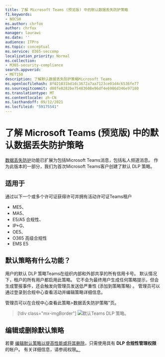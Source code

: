 ```yaml
---
title: 了解 Microsoft Teams (预览版) 中的默认数据丢失防护策略
f1.keywords:
- NOCSH
ms.author: chrfox
author: chrfox
manager: laurawi
ms.date: ''
audience: ITPro
ms.topic: conceptual
ms.service: O365-seccomp
localization_priority: Normal
ms.collection:
- M365-security-compliance
search.appverid:
- MET150
description: 了解默认数据丢失防护策略Microsoft Teams
ms.openlocfilehash: 8f021031bd1dc3672a7aa7123ce01d4c6536fe77
ms.sourcegitcommit: d08fe0282be75483608e96df4e6986d346e97180
ms.translationtype: MT
ms.contentlocale: zh-CN
ms.lasthandoff: 09/12/2021
ms.locfileid: "59175541"
---
```

# <a name="learn-about-the-default-data-loss-prevention-policy-in-microsoft-teams-preview"></a>了解 Microsoft Teams (预览版) 中的默认数据丢失防护策略

[数据丢失防护](dlp-learn-about-dlp.md)功能已扩展为包括Microsoft Teams消息，包括私人频道消息。 作为此版本的一部分，我们为首次Microsoft Teams客户创建了默认 DLP 策略。

## <a name="applies-to"></a>适用于

通过以下一个或多个许可证获得许可并拥有活动许可证Teams租户
 
- ME5、 
- MA5、 
- E5/A5 合规性、 
- IP+G、 
- OE5、 
- O365 高级合规性 
- EMS E5


## <a name="what-does-the-default-policy-do"></a>默认策略有什么功能？

用户的默认 DLP 策略Teams在组织内部和外部共享的所有信用卡号。 默认情况下，租户的所有用户都启用此策略。 它不会为最终用户生成任何策略提示，但会生成警报事件，还会触发向管理员发送低严重性 (添加到策略策略) 。 管理员可以通过登录到合规中心查看活动并编辑策略详细信息。

管理员可以在合规中心查看此策略>[](https://compliance.microsoft.com/compliancesettings)数据丢失防护策略"页。


> [!div class="mx-imgBorder"]
> ![默认Teams DLP 策略。](../media/default-teams-dlp-policy.png)

## <a name="edit-or-delete-the-default-policy"></a>编辑或删除默认策略

若要 [编辑默认策略以提高性能或将其删除](create-test-tune-dlp-policy.md#tune-a-dlp-policy)，只需使用具有 **DLP 合规性管理权限** 的帐户。 有关详细信息，请参阅权限[。](create-test-tune-dlp-policy.md#permissions)

